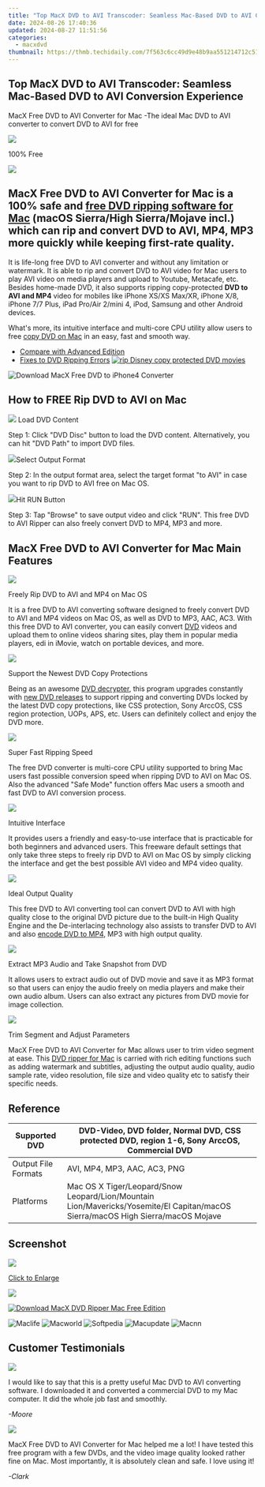 ```yaml
---
title: "Top MacX DVD to AVI Transcoder: Seamless Mac-Based DVD to AVI Conversion Experience"
date: 2024-08-26 17:40:36
updated: 2024-08-27 11:51:56
categories:
  - macxdvd
thumbnail: https://thmb.techidaily.com/7f563c6cc49d9e48b9aa551214712c5134f2db5185be39a48c0e895d012e0af9.jpg
---
```


## Top MacX DVD to AVI Transcoder: Seamless Mac-Based DVD to AVI Conversion Experience

MacX Free DVD to AVI Converter for Mac \-The ideal Mac DVD to AVI converter to convert DVD to AVI for free

![](https://www.macxdvd.com/dvd-to-avi-converter-for-mac-free/../face/free-dvd-to-avi-converter-for-mac.jpg) 

100% Free

![](https://www.macxdvd.com/dvd-to-avi-converter-for-mac-free/../image-jp/flag.png) 

## MacX Free DVD to AVI Converter for Mac is a 100% safe and [free DVD ripping software for Mac](https://tools.techidaily.com/macxdvd/products/) (macOS Sierra/High Sierra/Mojave incl.) which can rip and convert DVD to AVI, MP4, MP3 more quickly while keeping first-rate quality.

It is life-long free DVD to AVI converter and without any limitation or watermark. It is able to rip and convert DVD to AVI video for Mac users to play AVI video on media players and upload to Youtube, Metacafe, etc. Besides home-made DVD, it also supports ripping copy-protected **DVD to AVI and MP4** video for mobiles like iPhone XS/XS Max/XR, iPhone X/8, iPhone 7/7 Plus, iPad Pro/Air 2/mini 4, iPod, Samsung and other Android devices. 

 What's more, its intuitive interface and multi-core CPU utility allow users to free [copy DVD on Mac](https://tools.techidaily.com/macxdvd/products/) in an easy, fast and smooth way.

* [Compare with Advanced Edition](https://tools.techidaily.com/macxdvd/products/)
* [Fixes to DVD Ripping Errors](https://tools.techidaily.com/macxdvd/products/)
[![rip Disney copy protected DVD movies](https://www.macxdvd.com/dvd-to-avi-converter-for-mac-free/../image/macxdvdpro-banner-mini.jpg)](https://tools.techidaily.com/macxdvd/products/) 

![Download MacX Free DVD to iPhone4 Converter](https://www.macxdvd.com/dvd-to-avi-converter-for-mac-free/../image/bottom-download-big.jpg) 

## How to FREE Rip DVD to AVI on Mac

![](https://www.macxdvd.com/dvd-to-avi-converter-for-mac-free/../i-pic/1.png) Load DVD Content 

Step 1: Click "DVD Disc" button to load the DVD content. Alternatively, you can hit "DVD Path" to import DVD files.

![](https://www.macxdvd.com/dvd-to-avi-converter-for-mac-free/../i-pic/2.png)Select Output Format 

Step 2: In the output format area, select the target format "to AVI" in case you want to rip DVD to AVI free on Mac OS. 

![](https://www.macxdvd.com/dvd-to-avi-converter-for-mac-free/../i-pic/3.png)Hit RUN Button

Step 3: Tap "Browse" to save output video and click "RUN". This free DVD to AVI Ripper can also freely convert DVD to MP4, MP3 and more. 

## MacX Free DVD to AVI Converter for Mac Main Features

![](https://www.macxdvd.com/dvd-to-avi-converter-for-mac-free/image/1.jpg) 

Freely Rip DVD to AVI and MP4 on Mac OS

It is a free DVD to AVI converting software designed to freely convert DVD to AVI and MP4 videos on Mac OS, as well as DVD to MP3, AAC, AC3\. With this free DVD to AVI converter, you can easily convert [DVD](https://tools.techidaily.com/macxdvd/products/) videos and upload them to online videos sharing sites, play them in popular media players, edi in iMovie, watch on portable devices, and more.

![](https://www.macxdvd.com/dvd-to-avi-converter-for-mac-free/image/2.jpg) 

Support the Newest DVD Copy Protections

Being as an awesome [DVD decrypter](https://tools.techidaily.com/macxdvd/products/), this program upgrades constantly with [new DVD releases](https://tools.techidaily.com/macxdvd/products/) to support ripping and converting DVDs locked by the latest DVD copy protections, like CSS protection, Sony ArccOS, CSS region protection, UOPs, APS, etc. Users can definitely collect and enjoy the DVD more.

![](https://www.macxdvd.com/dvd-to-avi-converter-for-mac-free/image/3.jpg) 

Super Fast Ripping Speed 

The free DVD converter is multi-core CPU utility supported to bring Mac users fast possible conversion speed when ripping DVD to AVI on Mac OS. Also the advanced "Safe Mode" function offers Mac users a smooth and fast DVD to AVI conversion process.

![](https://www.macxdvd.com/dvd-to-avi-converter-for-mac-free/image/4.jpg) 

Intuitive Interface

It provides users a friendly and easy-to-use interface that is practicable for both beginners and advanced users. This freeware default settings that only take three steps to freely rip DVD to AVI on Mac OS by simply clicking the interface and get the best possible AVI video and MP4 video quality.

![](https://www.macxdvd.com/dvd-to-avi-converter-for-mac-free/image/5.jpg) 

Ideal Output Quality

This free DVD to AVI converting tool can convert DVD to AVI with high quality close to the original DVD picture due to the built-in High Quality Engine and the De-interlacing technology also assists to transfer DVD to AVI and also [encode DVD to MP4](https://tools.techidaily.com/macxdvd/products/), MP3 with high output quality.

![](https://www.macxdvd.com/dvd-to-avi-converter-for-mac-free/image/6.jpg) 

Extract MP3 Audio and Take Snapshot from DVD

It allows users to extract audio out of DVD movie and save it as MP3 format so that users can enjoy the audio freely on media players and make their own audio album. Users can also extract any pictures from DVD movie for image collection.

![](https://www.macxdvd.com/dvd-to-avi-converter-for-mac-free/image/7.jpg) 

Trim Segment and Adjust Parameters

MacX Free DVD to AVI Converter for Mac allows user to trim video segment at ease. This [DVD ripper for Mac](https://tools.techidaily.com/macxdvd/products/) is carried with rich editing functions such as adding watermark and subtitles, adjusting the output audio quality, audio sample rate, video resolution, file size and video quality etc to satisfy their specific needs.

## Reference

| Supported DVD       | DVD-Video, DVD folder, Normal DVD, CSS protected DVD, region 1-6, Sony ArccOS, Commercial DVD                                    |
| ------------------- | -------------------------------------------------------------------------------------------------------------------------------- |
| Output File Formats | AVI, MP4, MP3, AAC, AC3, PNG                                                                                                     |
| Platforms           | Mac OS X Tiger/Leopard/Snow Leopard/Lion/Mountain Lion/Mavericks/Yosemite/El Capitan/macOS Sierra/macOS High Sierra/macOS Mojave |

## Screenshot

![](https://www.macxdvd.com/dvd-to-avi-converter-for-mac-free/image/screenshot.jpg)

[Click to Enlarge](https://tools.techidaily.com/macxdvd/products/)

![](https://www.macxdvd.com/dvd-to-avi-converter-for-mac-free/image/screenshot_02.jpg) 

[![Download MacX DVD Ripper Mac Free Edition](https://www.macxdvd.com/dvd-to-avi-converter-for-mac-free/../image/bottom-download-big.jpg)](https://tools.techidaily.com/macxdvd/products/)

![Maclife](https://www.macxdvd.com/dvd-to-avi-converter-for-mac-free/../i-pic/maclife.gif) ![Macworld](https://www.macxdvd.com/dvd-to-avi-converter-for-mac-free/../i-pic/macworld.gif) ![Softpedia](https://www.macxdvd.com/dvd-to-avi-converter-for-mac-free/../i-pic/softpedia.gif) ![Macupdate](https://www.macxdvd.com/dvd-to-avi-converter-for-mac-free/../i-pic/macupdate.gif) ![Macnn](https://www.macxdvd.com/dvd-to-avi-converter-for-mac-free/../i-pic/macnn.gif) 

## Customer Testimonials

![](https://www.macxdvd.com/dvd-to-avi-converter-for-mac-free/../image/customer-ico.jpg) 

I would like to say that this is a pretty useful Mac DVD to AVI converting software. I downloaded it and converted a commercial DVD to my Mac computer. It did the whole job fast and smoothly.

_\-Moore_ 

![](https://www.macxdvd.com/dvd-to-avi-converter-for-mac-free/../image/customer-ico.jpg) 

MacX Free DVD to AVI Converter for Mac helped me a lot! I have tested this free program with a few DVDs, and the video image quality looked rather fine on Mac. Most importantly, it is absolutely clean and safe. I love using it!

_\-Clark_

<ins class="adsbygoogle"
     style="display:block"
     data-ad-format="autorelaxed"
     data-ad-client="ca-pub-7571918770474297"
     data-ad-slot="1223367746"></ins>



<ins class="adsbygoogle"
     style="display:block"
     data-ad-client="ca-pub-7571918770474297"
     data-ad-slot="8358498916"
     data-ad-format="auto"
     data-full-width-responsive="true"></ins>
